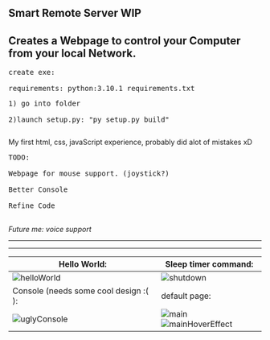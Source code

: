 Smart Remote Server WIP
---------------------------------------------------------------------
Creates a Webpage to control your Computer from your local Network.
---------------------------------------------------------------------

<pre>create exe:<br>  
requirements: python:3.10.1 requirements.txt
<pre>1) go into folder <br>
2)launch setup.py: "py setup.py build"</pre></pre>


My first html, css, javaScript experience, probably did alot of mistakes xD <br>
<pre>
TODO:<br>
Webpage for mouse support. (joystick?)<br>
Better Console<br>
Refine Code<br>
</pre>
*Future me: voice support*

---------------------------------------------------------------------

---------------------------------------------------------------------
| Hello World: | Sleep timer command: |
|----------------------|------------------------------|
|![helloWorld](https://user-images.githubusercontent.com/45294596/159751803-2b634302-5b85-4f4a-a9b8-c9e07ac3fb8a.png) | ![shutdown](https://user-images.githubusercontent.com/45294596/159751807-d7738fe8-02ad-4c91-98c1-9432dc976b57.png)|
|Console (needs some cool design :( ): | default page: |
|![uglyConsole](https://user-images.githubusercontent.com/45294596/159588613-d44aa9e1-6bcd-420f-a32f-18350d0c6313.png) | ![main](https://user-images.githubusercontent.com/45294596/159588593-df51131e-e351-4bfb-ab48-32e207e33c77.png)![mainHoverEffect](https://user-images.githubusercontent.com/45294596/159589356-6cbc73f5-62af-44ee-b562-b339f222c9a4.png)|

